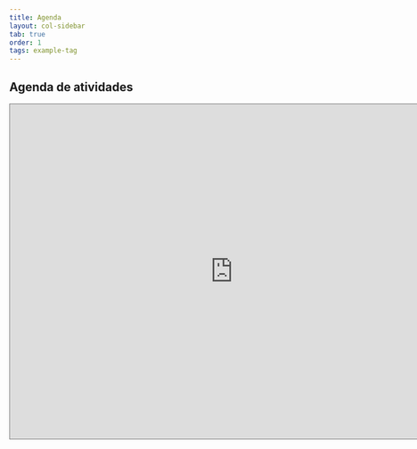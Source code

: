 ```yaml
---
title: Agenda
layout: col-sidebar
tab: true
order: 1
tags: example-tag
---
```


## Agenda de atividades

<iframe src="https://calendar.google.com/calendar/embed?src=trv1sni07u93kq2h7bivqt8chc%40group.calendar.google.com&ctz=America%2FRecife" style="border:solid 1px #777" width="800" height="600" frameborder="0" scrolling="no"></iframe>
